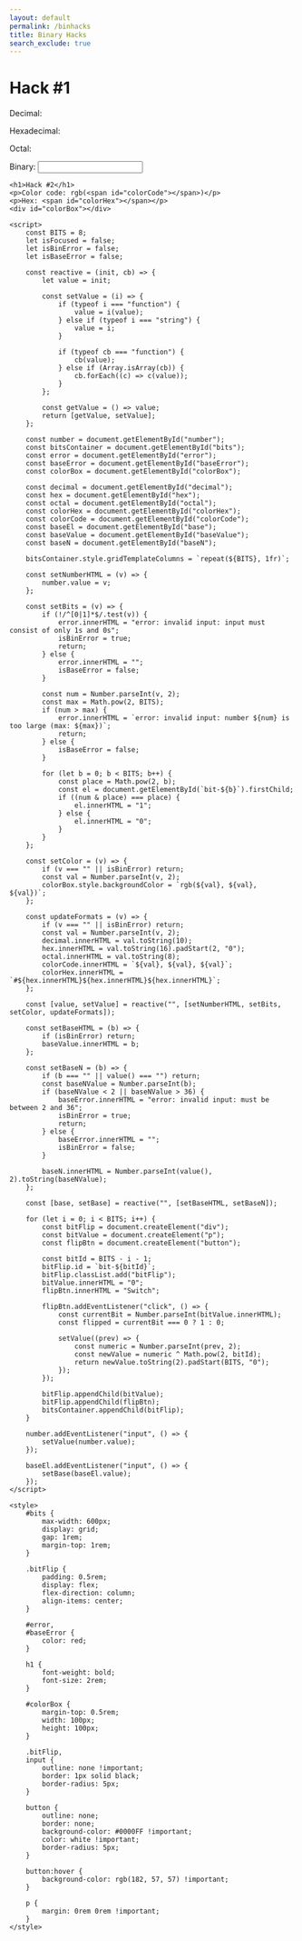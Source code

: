 ```yaml
---
layout: default
permalink: /binhacks
title: Binary Hacks
search_exclude: true
---
```


<head>
	<title>Hacks</title>
</head>
<div class="container">
	<h1>Hack #1</h1>
	<p>Decimal: <span id="decimal"></span></p>
	<p>Hexadecimal: <span id="hex"></span></p>
	<p>Octal: <span id="octal"></span></p>
	<p id="error"></p>
	<p>Binary: <input id="number" /></p>
	<div id="bits"></div>

	<h1>Hack #2</h1>
	<p>Color code: rgb(<span id="colorCode"></span>)</p>
	<p>Hex: <span id="colorHex"></span></p>
	<div id="colorBox"></div>

	<script>
		const BITS = 8;
		let isFocused = false;
		let isBinError = false;
		let isBaseError = false;

		const reactive = (init, cb) => {
			let value = init;

			const setValue = (i) => {
				if (typeof i === "function") {
					value = i(value);
				} else if (typeof i === "string") {
					value = i;
				}

				if (typeof cb === "function") {
					cb(value);
				} else if (Array.isArray(cb)) {
					cb.forEach((c) => c(value));
				}
			};

			const getValue = () => value;
			return [getValue, setValue];
		};

		const number = document.getElementById("number");
		const bitsContainer = document.getElementById("bits");
		const error = document.getElementById("error");
		const baseError = document.getElementById("baseError");
		const colorBox = document.getElementById("colorBox");

		const decimal = document.getElementById("decimal");
		const hex = document.getElementById("hex");
		const octal = document.getElementById("octal");
		const colorHex = document.getElementById("colorHex");
		const colorCode = document.getElementById("colorCode");
		const baseEl = document.getElementById("base");
		const baseValue = document.getElementById("baseValue");
		const baseN = document.getElementById("baseN");

		bitsContainer.style.gridTemplateColumns = `repeat(${BITS}, 1fr)`;

		const setNumberHTML = (v) => {
			number.value = v;
		};

		const setBits = (v) => {
			if (!/^[0|1]*$/.test(v)) {
				error.innerHTML = "error: invalid input: input must consist of only 1s and 0s";
				isBinError = true;
				return;
			} else {
				error.innerHTML = "";
				isBaseError = false;
			}

			const num = Number.parseInt(v, 2);
			const max = Math.pow(2, BITS);
			if (num > max) {
				error.innerHTML = `error: invalid input: number ${num} is too large (max: ${max})`;
				return;
			} else {
				isBaseError = false;
			}

			for (let b = 0; b < BITS; b++) {
				const place = Math.pow(2, b);
				const el = document.getElementById(`bit-${b}`).firstChild;
				if ((num & place) === place) {
					el.innerHTML = "1";
				} else {
					el.innerHTML = "0";
				}
			}
		};

		const setColor = (v) => {
			if (v === "" || isBinError) return;
			const val = Number.parseInt(v, 2);
			colorBox.style.backgroundColor = `rgb(${val}, ${val}, ${val})`;
		};

		const updateFormats = (v) => {
			if (v === "" || isBinError) return;
			const val = Number.parseInt(v, 2);
			decimal.innerHTML = val.toString(10);
			hex.innerHTML = val.toString(16).padStart(2, "0");
			octal.innerHTML = val.toString(8);
			colorCode.innerHTML = `${val}, ${val}, ${val}`;
			colorHex.innerHTML = `#${hex.innerHTML}${hex.innerHTML}${hex.innerHTML}`;
		};

		const [value, setValue] = reactive("", [setNumberHTML, setBits, setColor, updateFormats]);

		const setBaseHTML = (b) => {
			if (isBinError) return;
			baseValue.innerHTML = b;
		};

		const setBaseN = (b) => {
			if (b === "" || value() === "") return;
			const baseNValue = Number.parseInt(b);
			if (baseNValue < 2 || baseNValue > 36) {
				baseError.innerHTML = "error: invalid input: must be between 2 and 36";
				isBinError = true;
				return;
			} else {
				baseError.innerHTML = "";
				isBinError = false;
			}

			baseN.innerHTML = Number.parseInt(value(), 2).toString(baseNValue);
		};

		const [base, setBase] = reactive("", [setBaseHTML, setBaseN]);

		for (let i = 0; i < BITS; i++) {
			const bitFlip = document.createElement("div");
			const bitValue = document.createElement("p");
			const flipBtn = document.createElement("button");

			const bitId = BITS - i - 1;
			bitFlip.id = `bit-${bitId}`;
			bitFlip.classList.add("bitFlip");
			bitValue.innerHTML = "0";
			flipBtn.innerHTML = "Switch";

			flipBtn.addEventListener("click", () => {
				const currentBit = Number.parseInt(bitValue.innerHTML);
				const flipped = currentBit === 0 ? 1 : 0;

				setValue((prev) => {
					const numeric = Number.parseInt(prev, 2);
					const newValue = numeric ^ Math.pow(2, bitId);
					return newValue.toString(2).padStart(BITS, "0");
				});
			});

			bitFlip.appendChild(bitValue);
			bitFlip.appendChild(flipBtn);
			bitsContainer.appendChild(bitFlip);
		}

		number.addEventListener("input", () => {
			setValue(number.value);
		});

		baseEl.addEventListener("input", () => {
			setBase(baseEl.value);
		});
	</script>

	<style>
		#bits {
			max-width: 600px;
			display: grid;
			gap: 1rem;
			margin-top: 1rem;
		}

		.bitFlip {
			padding: 0.5rem;
			display: flex;
			flex-direction: column;
			align-items: center;
		}

		#error,
		#baseError {
			color: red;
		}

		h1 {
			font-weight: bold;
			font-size: 2rem;
		}

		#colorBox {
			margin-top: 0.5rem;
			width: 100px;
			height: 100px;
		}

		.bitFlip,
		input {
			outline: none !important;
			border: 1px solid black;
			border-radius: 5px;
		}

		button {
			outline: none;
			border: none;
			background-color: #0000FF !important;
			color: white !important;
			border-radius: 5px;
		}

		button:hover {
			background-color: rgb(182, 57, 57) !important;
		}

		p {
			margin: 0rem 0rem !important;
		}
	</style>
</div>